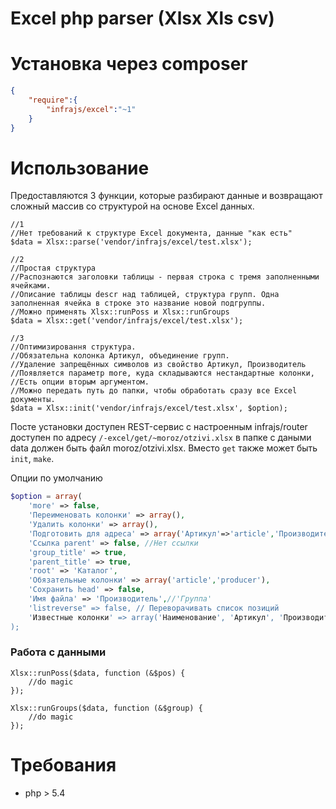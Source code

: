 # Excel php parser (Xlsx Xls csv)

# Установка через composer

```json
{
	"require":{
		"infrajs/excel":"~1"
	}
}
```

# Использование

Предоставляются 3 функции, которые разбирают данные и возвращают сложный массив со структурой на основе Excel данных.

```
//1 
//Нет требований к структуре Excel документа, данные "как есть"
$data = Xlsx::parse('vendor/infrajs/excel/test.xlsx');

//2 
//Простая структура
//Распознаются заголовки таблицы - первая строка с тремя заполненными ячейками.
//Описание таблицы descr над таблицей, структура групп. Одна заполненная ячейка в строке это название новой подгруппы.
//Можно применять Xlsx::runPoss и Xlsx::runGroups
$data = Xlsx::get('vendor/infrajs/excel/test.xlsx');

//3
//Оптимизировання структура.
//Обязательна колонка Артикул, объединение групп. 
//Удаление запрещённых символов из свойство Артикул, Производитель
//Появляется параметр more, куда складываются нестандартные колонки, 
//Есть опции вторым аргументом.
//Можно передать путь до папки, чтобы обработать сразу все Excel документы.
$data = Xlsx::init('vendor/infrajs/excel/test.xlsx', $option);

```

Посте установки доступен REST-сервис с настроенным infrajs/router доступен по адресу ```/-excel/get/~moroz/otzivi.xlsx``` в папке с даными data должен быть файл moroz/otzivi.xlsx. Вместо ```get``` также может быть ```init```, ```make```.

Опции по умолчанию
```php
$option = array(
	'more' => false,
	'Переименовать колонки' => array(),
	'Удалить колонки' => array(),
	'Подготовить для адреса' => array('Артикул'=>'article','Производитель'=>'producer'),//Ничего
	'Ссылка parent' => false, //Нет ссылки
	'group_title' => true,
	'parent_title' => true,
	'root' => 'Каталог',
	'Обязательные колонки' => array('article','producer'),
	'Сохранить head' => false,
	'Имя файла' => 'Производитель',//'Группа'
	'listreverse" => false, // Переворачивать список позиций
	'Известные колонки' => array('Наименование', 'Артикул', 'Производитель') //Остальные попадают в свойство more
);
```

### Работа с данными

```
Xlsx::runPoss($data, function (&$pos) {
	//do magic
});

Xlsx::runGroups($data, function (&$group) {
	//do magic
});

```



# Требования
- php > 5.4